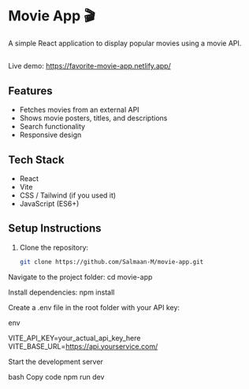 # Movie App 🎬

A simple React application to display popular movies using a movie API.

##
Live demo: https://favorite-movie-app.netlify.app/

## Features
- Fetches movies from an external API
- Shows movie posters, titles, and descriptions
- Search functionality
- Responsive design

## Tech Stack
- React
- Vite
- CSS / Tailwind (if you used it)
- JavaScript (ES6+)

## Setup Instructions
1. Clone the repository:
   ```bash
   git clone https://github.com/Salmaan-M/movie-app.git
Navigate to the project folder:
cd movie-app


Install dependencies:
npm install

Create a .env file in the root folder with your API key:

env

VITE_API_KEY=your_actual_api_key_here
VITE_BASE_URL=https://api.yourservice.com/


Start the development server

bash
Copy code
npm run dev
